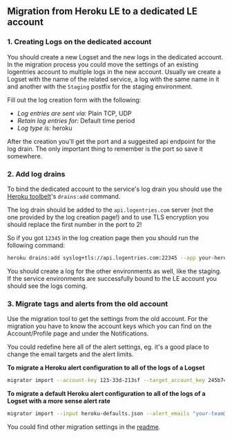 ## Migration from Heroku LE to a dedicated LE account

### 1. Creating Logs on the dedicated account
You should create a new Logset and the new logs in the dedicated account. In the migration process you could move the settings of an existing logentries account to multiple logs in the new account. Usually we create a Logset with the name of the related service, a log with the same name in it and another with the `Staging` postfix for the staging environment.

Fill out the log creation form with the following:
- *Log entries are sent via:* Plain TCP, UDP
- *Retain log entries for:* Default time period
- *Log type is:* heroku

After the creation you'll get the port and a suggested api endpoint for the log drain. The only important thing to remember is the port so save it somewhere.

### 2. Add log drains
To bind the dedicated account to the service's log drain you should use the [Heroku toolbelt](https://toolbelt.heroku.com/)'s `drains:add` command.

The log drain should be added to the `api.logentries.com` server (not the one provided by the log creation page!) and to use TLS encryption you should replace the first number in the port to 2!

So if you got `12345` in the log creation page then you should run the following command:

```bash
heroku drains:add syslog+tls://api.logentries.com:22345 --app your-heroku-application-name
```

You should create a log for the other environments as well, like the staging. If the service environments are successfully bound to the LE account you should see the logs coming.

### 3. Migrate tags and alerts from the old account
Use the migration tool to get the settings from the old account. For the migration you have to know the account keys which you can find on the Account/Profile page and under the Notifications.

You could redefine here all of the alert settings, eg. it's a good place to change the email targets and the alert limits.

**To migrate a Heroku alert configuration to all of the logs of a Logset**
```bash
migrator import --account-key 123-33d-213sf --target_account_key 245b74-h69x-435 --log_set "My Service"
```

**To migrate a default Heroku alert configuration to all of the logs of a Logset with a more sense alert rate**
```bash
migrator import --input heroku-defaults.json --alert_emails "your-team@your-company.com" --log_set "My Service" --target_account_key 23v45b74-h69x-4375 --alert_limit_count 3 --alert_limit_range "hour"
```

You could find other migration settings in the [readme](https://github.com/emartech/logentries-migrator/blob/master/README.md).
